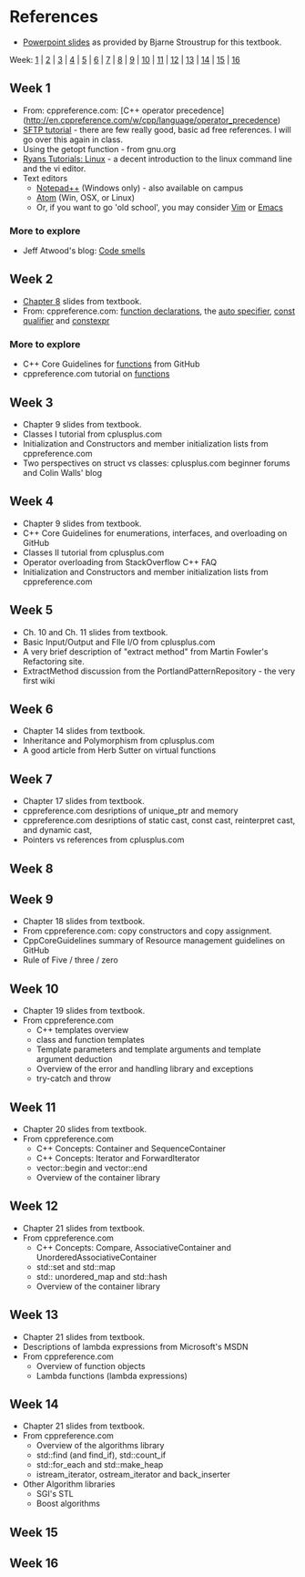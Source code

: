 References
==========

* [Powerpoint slides](http://stroustrup.com/Programming/lecture-slides.html)
as provided by Bjarne Stroustrup for this textbook.

Week: 
[1](#week-1) | 
[2](#week-2) | 
[3](#week-3) | 
[4](#week-4) | 
[5](#week-5) | 
[6](#week-6) | 
[7](#week-7) | 
[8](#week-8) | 
[9](#week-9) | 
[10](#week-10) | 
[11](#week-11) | 
[12](#week-12) | 
[13](#week-13) | 
[14](#week-14) | 
[15](#week-15) | 
[16](#week-16)

## Week 1

* From: cppreference.com: 
[C++ operator precedence] (http://en.cppreference.com/w/cpp/language/operator_precedence)
* [SFTP tutorial](http://www.thegeekstuff.com/2010/06/ftp-sftp-tutorial) - there are few really good, basic ad free references. I will go over this again in class.
* Using the getopt function - from gnu.org
* [Ryans Tutorials: Linux](https://www.gnu.org/software/libc/manual/html_node/Using-Getopt.html) - a decent introduction to the linux command line and the vi editor.
* Text editors
  * [Notepad++](https://notepad-plus-plus.org/) (Windows only) - also available on campus
  * [Atom](https://atom.io/) (Win, OSX, or Linux)
  * Or, if you want to go 'old school', you may consider 
    [Vim](http://www.vim.org/) or [Emacs](http://www.gnu.org/software/emacs/)

### More to explore
* Jeff Atwood's blog: [Code smells](https://blog.codinghorror.com/code-smells/)

## Week 2

* [Chapter 8](http://stroustrup.com/Programming/8_functions.ppt) slides from textbook.
* From: cppreference.com: 
  [function declarations](http://en.cppreference.com/w/cpp/language/function), 
  the [auto specifier](http://en.cppreference.com/w/cpp/language/auto), 
  [const qualifier](http://en.cppreference.com/w/cpp/language/cv) and 
  [constexpr](http://en.cppreference.com/w/cpp/language/constant_expression)

### More to explore
* C++ Core Guidelines for 
  [functions](https://github.com/isocpp/CppCoreGuidelines/blob/master/CppCoreGuidelines.md#S-functions) from GitHub
* cppreference.com tutorial on [functions](http://www.cplusplus.com/doc/tutorial/functions/)


## Week 3

* Chapter 9 slides from textbook.
* Classes I tutorial from cplusplus.com
* Initialization and Constructors and member initialization lists from cppreference.com
* Two perspectives on struct vs classes: cplusplus.com beginner forums and Colin Walls' blog

## Week 4

* Chapter 9 slides from textbook.
* C++ Core Guidelines for enumerations, interfaces, and overloading on GitHub
* Classes II tutorial from cplusplus.com
* Operator overloading from StackOverflow C++ FAQ
* Initialization and Constructors and member initialization lists from cppreference.com

## Week 5

* Ch. 10 and Ch. 11 slides from textbook.
* Basic Input/Output and FIle I/O from cplusplus.com
* A very brief description of "extract method" from Martin Fowler's Refactoring site.
* ExtractMethod discussion from the PortlandPatternRepository - the very first wiki

## Week 6

* Chapter 14 slides from textbook.
* Inheritance and Polymorphism from cplusplus.com
* A good article from Herb Sutter on virtual functions


## Week 7

* Chapter 17 slides from textbook.
* cppreference.com desriptions of unique_ptr and memory
* cppreference.com desriptions of static cast, const cast, reinterpret cast, and dynamic cast,
* Pointers vs references from cplusplus.com

## Week 8


## Week 9

* Chapter 18 slides from textbook.
* From cppreference.com: copy constructors and copy assignment.
* CppCoreGuidelines summary of Resource management guidelines on GitHub
* Rule of Five / three / zero

## Week 10

* Chapter 19 slides from textbook.
* From cppreference.com
  * C++ templates overview
  * class and function templates
  * Template parameters and template arguments and template argument deduction
  * Overview of the error and handling library and exceptions
  * try-catch and throw

## Week 11

* Chapter 20 slides from textbook.
* From cppreference.com
  * C++ Concepts: Container and SequenceContainer
  * C++ Concepts: Iterator and ForwardIterator
  * vector::begin and vector::end
  * Overview of the container library

## Week 12

* Chapter 21 slides from textbook.
* From cppreference.com
  * C++ Concepts: Compare, AssociativeContainer and UnorderedAssociativeContainer
  * std::set and std::map
  * std:: unordered_map and std::hash
  * Overview of the container library

## Week 13

* Chapter 21 slides from textbook.
* Descriptions of lambda expressions from Microsoft's MSDN
* From cppreference.com
  * Overview of function objects
  * Lambda functions (lambda expressions)

## Week 14

* Chapter 21 slides from textbook.
* From cppreference.com
  * Overview of the algorithms library
  * std::find (and find_if), std::count_if
  * std::for_each and std::make_heap
  * istream_iterator, ostream_iterator and back_inserter
* Other Algorithm libraries
  * SGI's STL
  * Boost algorithms

## Week 15


## Week 16


